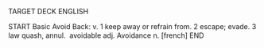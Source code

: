 TARGET DECK
ENGLISH

START
Basic
Avoid
Back: v. 1 keep away or refrain from. 2 escape; evade. 3 law quash, annul.  avoidable adj. Avoidance n. [french]
END
